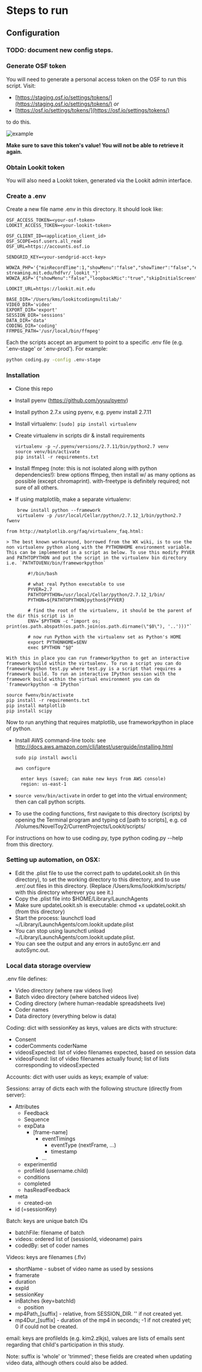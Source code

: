 # Steps to run

## Configuration

### TODO: document new config steps.

### Generate OSF token
You will need to generate a personal access token on the OSF to run this script. Visit:

- [https://staging.osf.io/settings/tokens/](https://staging.osf.io/settings/tokens/)  _or_
- [https://osf.io/settings/tokens/](https://osf.io/settings/tokens/)

to do this.

![example](https://raw.githubusercontent.com/CenterForOpenScience/lookit/develop/scripts/pat-example.png)

**Make sure to save this token's value! You will not be able to retrieve it again.**

### Obtain Lookit token
You will also need a Lookit token, generated via the Lookit admin interface.

### Create a .env

Create a new file name .env in this directory. It should look like:

```
OSF_ACCESS_TOKEN=<your-osf-token>
LOOKIT_ACCESS_TOKEN=<your-lookit-token>

OSF_CLIENT_ID=<application_client_id>
OSF_SCOPE=osf.users.all_read
OSF_URL=https://accounts.osf.io

SENDGRID_KEY=<your-sendgrid-acct-key>

WOWZA_PHP='{"minRecordTime":1,"showMenu":"false","showTimer":"false","enableBlinkingRec":1,"skipInitialScreen":1,"recordAgain":"false","showSoundBar":"false","hideDeviceSettingsButtons":1,"connectionstring":"rtmps://lookit-streaming.mit.edu/hdfvr/_lookit_"}'
WOWZA_ASP='{"showMenu":"false","loopbackMic":"true","skipInitialScreen":1,"showSoundBar":"false","snapshotEnable":"false"}'

LOOKIT_URL=https://lookit.mit.edu

BASE_DIR='/Users/kms/lookitcodingmultilab/'
VIDEO_DIR='video'
EXPORT_DIR='export'
SESSION_DIR='sessions'
DATA_DIR='data'
CODING_DIR='coding'
FFMPEG_PATH='/usr/local/bin/ffmpeg'
```

Each the scripts accept an argument to point to a specific .env file (e.g. '.env-stage' or '.env-prod'). For example:

```bash
python coding.py -config .env-stage
```

### Installation

- Clone this repo

- Install pyenv (https://github.com/yyuu/pyenv)

- Install python 2.7.x using pyenv, e.g. pyenv install 2.7.11

- Install virtualenv: `[sudo] pip install virtualenv`

- Create virtualenv in scripts dir & install requirements

	  virtualenv -p ~/.pyenv/versions/2.7.11/bin/python2.7 venv
	  source venv/bin/activate
	  pip install -r requirements.txt
	  
- Install ffmpeg (note: this is not isolated along with python dependencies!):
brew options ffmpeg, then install w/ as many options as possible (except chromaprint). with-freetype is definitely required; not sure of all others.

- If using matplotlib, make a separate virtualenv:

```
	brew install python --framework
	virtualenv -p /usr/local/Cellar/python/2.7.12_1/bin/python2.7 fwenv
```

	from http://matplotlib.org/faq/virtualenv_faq.html:

	> The best known workaround, borrowed from the WX wiki, is to use the non virtualenv python along with the PYTHONHOME environment variable. This can be implemented in a script as below. To use this modify PYVER and PATHTOPYTHON and put the script in the virtualenv bin directory i.e. `PATHTOVENV/bin/frameworkpython`
	
```
		#!/bin/bash

		# what real Python executable to use
		PYVER=2.7
		PATHTOPYTHON=/usr/local/Cellar/python/2.7.12_1/bin/
		PYTHON=${PATHTOPYTHON}python${PYVER}

		# find the root of the virtualenv, it should be the parent of the dir this script is in
		ENV=`$PYTHON -c "import os; print(os.path.abspath(os.path.join(os.path.dirname(\"$0\"), '..')))"`

		# now run Python with the virtualenv set as Python's HOME
		export PYTHONHOME=$ENV
		exec $PYTHON "$@"
```

	With this in place you can run frameworkpython to get an interactive framework build within the virtualenv. To run a script you can do frameworkpython test.py where test.py is a script that requires a framework build. To run an interactive IPython session with the framework build within the virtual environment you can do `frameworkpython -m IPython`

```
source fwenv/bin/activate
pip install -r requirements.txt
pip install matplotlib
pip install scipy
```

Now to run anything that requires matplotlib, use frameworkpython in place of python.

- Install AWS command-line tools: see    http://docs.aws.amazon.com/cli/latest/userguide/installing.html
    
    `sudo pip install awscli`

    `aws configure`

        enter keys (saved; can make new keys from AWS console)
        region: us-east-1

- `source venv/bin/activate` in order to get into the virtual environment; then can call python scripts.

- To use the coding functions, first navigate to this directory (scripts) by opening the
Terminal program and typing cd [path to scripts], e.g.
cd /Volumes/NovelToy2/CurrentProjects/Lookit/scripts/

For instructions on how to use coding.py, type
	python coding.py --help
from this directory.

### Setting up automation, on OSX:

- Edit the .plist file to use the correct path to updateLookit.sh (in this directory), to set the working directory to this directory, and to use .err/.out files in this directory. (Replace /Users/kms/lookitkim/scripts/ with this directory wherever you see it.)
- Copy the .plist file into $HOME/Library/LaunchAgents
- Make sure updateLookit.sh is executable: chmod +x updateLookit.sh (from this directory)
- Start the process: launchctl load ~/Library/LaunchAgents/com.lookit.update.plist
- You can stop using launchctl unload ~/Library/LaunchAgents/com.lookit.update.plist.
- You can see the output and any errors in autoSync.err and autoSync.out.

### Local data storage overview 

.env file defines:
- Video directory (where raw videos live)
- Batch video directory (where batched videos live)
- Coding directory (where human-readable spreadsheets live)
- Coder names
- Data directory (everything below is data)

Coding: dict with sessionKey as keys, values are dicts with structure:
- Consent
- coderComments
    coderName
- videosExpected: list of video filenames expected, based on session data
- videosFound: list of video filenames actually found; list of lists corresponding to videosExpected

Accounts: dict with user uuids as keys; example of value:

Sessions: array of dicts each with the following structure (directly from server):
- Attributes
    - Feedback
    - Sequence
    - expData
        - [frame-name]
            - eventTimings
                - eventType (nextFrame, ...)
                - timestamp
            - ...
    - experimentId
    - profileId (username.child)
    - conditions
    - completed
    - hasReadFeedback
- meta
    - created-on
- id (=sessionKey)

Batch: keys are unique batch IDs
- batchFile: filename of batch
- videos: ordered list of (sessionId, videoname) pairs
- codedBy: set of coder names

Videos: keys are filenames (.flv)
- shortName - subset of video name as used by sessions
- framerate
- duration
- expId
- sessionKey
- inBatches (key=batchId)
    - position
- mp4Path_[suffix] - relative, from SESSION_DIR. '' if not created yet.
- mp4Dur_[suffix] - duration of the mp4 in seconds; -1 if not created yet; 0 if could not be created.

email: keys are profileIds (e.g. kim2.zlkjs), values are lists of emails sent regarding that child's participation in this study.

Note: suffix is 'whole' or 'trimmed'; these fields are created when updating video data, although others could also be added.
